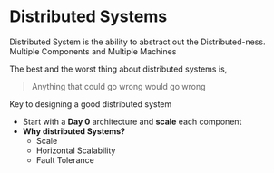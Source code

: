 # Distributed Systems

Distributed System is the ability to abstract out the Distributed-ness. Multiple Components and Multiple Machines

The best and the worst thing about distributed systems is,

> Anything that could go wrong would go wrong

Key to designing a good distributed system

- Start with a **Day 0** architecture and **scale** each component
- **Why distributed Systems?**
  - Scale
  - Horizontal Scalability
  - Fault Tolerance
